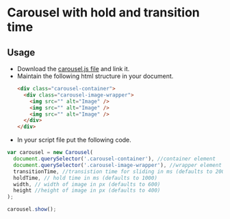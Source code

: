 # Carousel with hold and transition time

## Usage

- Download the [carousel.js file](https://github.com/nabinchaulagain/leapfrog-assignments/tree/master/image-carousel-2/js/carousel.js) and link it.
- Maintain the following html structure in your document.
  ```html
  <div class="carousel-container">
    <div class="carousel-image-wrapper">
      <img src="" alt="Image" />
      <img src="" alt="Image" />
      <img src="" alt="Image" />
    </div>
  </div>
  ```
- In your script file put the following code.

```js
var carousel = new Carousel(
  document.querySelector('.carousel-container'), //container element
  document.querySelector('.carousel-image-wrapper'), //wrapper element
  transitionTime, //transistion time for sliding in ms (defaults to 2000)
  holdTime, // hold time in ms (defaults to 1000)
  width, // width of image in px (defaults to 600)
  height //height of image in px (defaults to 400)
);

carousel.show();
```
